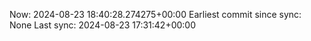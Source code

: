 Now: 2024-08-23 18:40:28.274275+00:00 Earliest commit since sync: None Last sync: 2024-08-23 17:31:42+00:00
